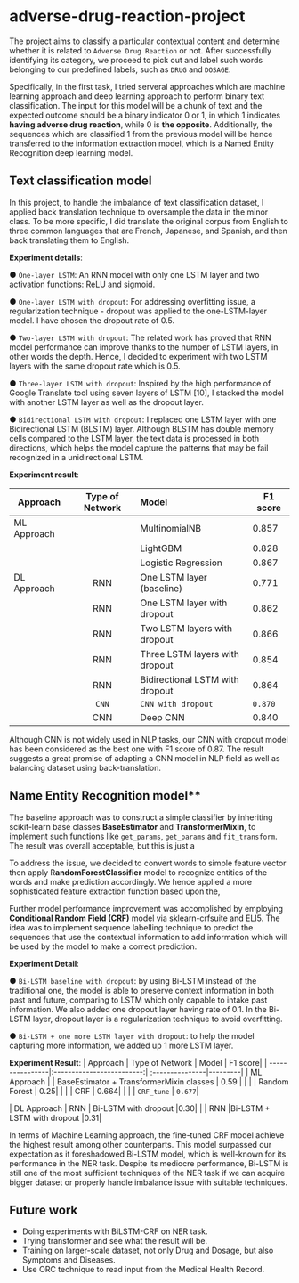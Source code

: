 # adverse-drug-reaction-project

The project aims to classify a particular contextual content and determine whether it is related to `Adverse Drug Reaction` or not. After successfully identifying its category, we proceed to pick out and label such words belonging to our predefined labels, such as `DRUG` and `DOSAGE`.

Specifically, in the first task, I tried serveral approaches which are machine learning approach and deep learning approach to perform binary text classification. The input for this model will be a chunk of text and the expected outcome should be a binary indicator 0 or 1, in which 1 indicates **having adverse drug reaction**, while 0 is **the opposite**. Additionally, the sequences which are classified 1 from the previous model will be hence transferred to the information extraction model, which is a Named Entity Recognition deep learning model.

## Text classification model

In this project, to handle the imbalance of text classification dataset, I applied back translation technique to oversample the data in the minor class. To be more specific, I did translate the original corpus from English to three common languages that are French, Japanese, and Spanish, and then back translating them to English. 

  **Experiment details**:

  ● `One-layer LSTM`: An RNN model with only one LSTM layer and two activation functions: ReLU and sigmoid.

  ● `One-layer LSTM with dropout`: For addressing overfitting issue, a regularization technique - dropout was
  applied to the one-LSTM-layer model. I have chosen the dropout rate of 0.5.

  ● `Two-layer LSTM with dropout`: The related work has proved that RNN model performance can improve thanks to the number of LSTM layers, in other words the depth. Hence, I decided to experiment with two LSTM layers with the same dropout rate which is 0.5.

  ● `Three-layer LSTM with dropout`: Inspired by the high performance of Google Translate tool using seven layers of LSTM [10], I stacked the model with another LSTM layer as well as the dropout layer.

  ● `Bidirectional LSTM with dropout`: I replaced one LSTM layer with one Bidirectional LSTM (BLSTM) layer. Although BLSTM has double memory cells compared to the LSTM layer, the text data is processed in both directions, which helps the model capture the patterns that may be fail recognized in a unidirectional LSTM.

  **Experiment result**:
  
| Approach        | Type of Network           | Model            | F1 score|
| ----------------|:-------------------------:| :---------------|---------|
| ML Approach     |                           | MultinomialNB    |   0.857 |
|                 | | LightGBM | 0.828|
|                 | | Logistic Regression | 0.867|
| DL Approach      | RNN | One LSTM layer (baseline) |0.771|
|       | RNN |One LSTM layer with dropout |0.862|
|     | RNN | Two LSTM layers with dropout |0.866|
|    | RNN | Three LSTM layers with dropout |0.854|
|    | RNN | Bidirectional LSTM with dropout |0.864|
|  |`CNN`  | `CNN with dropout` |`0.870`|
|  |CNN  | Deep CNN |0.840|

Although CNN is not widely used in NLP tasks, our CNN with dropout model has been considered as the best one with F1 score of 0.87. The result suggests a great promise of adapting a CNN model in NLP field as well as balancing dataset using back-translation.



## Name Entity Recognition model**

The baseline approach was to construct a simple classifier by inheriting scikit-learn base classes **BaseEstimator** and **TransformerMixin**, to implement such functions like `get_params`, `get_params` and `fit_transform`. The result was overall acceptable, but this is just a

To address the issue, we decided to convert words to simple feature vector then apply R**andomForestClassifier** model to recognize entities of the words and make prediction accordingly. We hence applied a more sophisticated feature extraction function based upon the,

Further model performance improvement was accomplished by employing **Conditional Random Field (CRF)** model via sklearn-crfsuite and ELI5. The idea was to implement sequence labelling technique to predict the sequences that use the contextual information to add information which will be used by the model to make a correct prediction.

**Experiment Detail**:

   ● `Bi-LSTM baseline with dropout`: by using Bi-LSTM instead of the traditional one, the model is able to preserve context information in both past and future, comparing to LSTM which only capable to intake past information. We also added one dropout layer having rate of 0.1. In the Bi-LSTM layer, dropout layer is a regularization technique to avoid overfitting.

   ● `Bi-LSTM + one more LSTM layer with dropout`: to help the model capturing more information, we added up 1 more LSTM layer.
     
 **Experiment Result**:
 | Approach        | Type of Network           | Model            | F1 score|
| ----------------|:-------------------------:| :---------------|---------|
| ML Approach     |                           | BaseEstimator + TransformerMixin classes   |   0.59 |
|                 | | Random Forest | 0.25|
|                 | | CRF | 0.664|
|                 | | `CRF_tune` | `0.677`|

| DL Approach      | RNN | Bi-LSTM with dropout |0.30|
|       | RNN |Bi-LSTM + LSTM with dropout |0.31|

In terms of Machine Learning approach, the fine-tuned CRF model achieve the highest result among other counterparts. This model surpassed our expectation as it foreshadowed Bi-LSTM model, which is well-known for its performance in the NER task. Despite its mediocre performance, Bi-LSTM is still one of the most sufficient techniques of the NER task if we can acquire bigger dataset or properly handle imbalance issue with suitable techniques.

## Future work

- Doing experiments with BiLSTM-CRF on NER task.
- Trying transformer and see what the result will be.
- Training on larger-scale dataset, not only Drug and Dosage, but also Symptoms and Diseases.
- Use ORC technique to read input from the Medical Health Record.
